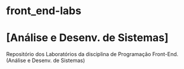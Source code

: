 # front_end-labs
<h1>[Análise e Desenv. de Sistemas]</h1>
Repositório dos Laboratórios da disciplina de 
Programação Front-End. (Análise e Desenv. de Sistemas)
